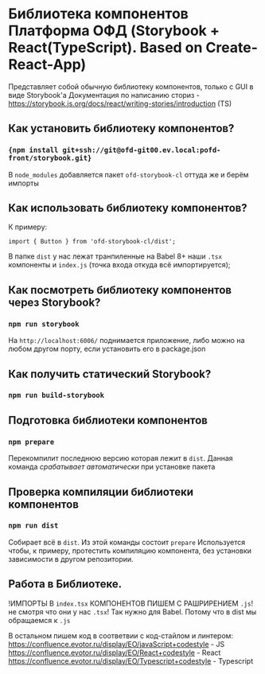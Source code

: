 # Библиотека компонентов Платформа ОФД (Storybook + React(TypeScript). Based on Create-React-App)

Представляет собой обычную библиотеку компонентов, только с GUI в виде Storybook'a
Документация по написанию сториз - https://storybook.js.org/docs/react/writing-stories/introduction (TS)

## Как установить библиотеку компонентов?

### `{npm install git+ssh://git@ofd-git00.ev.local:pofd-front/storybook.git}`

В `node_modules` добавляется пакет `ofd-storybook-cl` оттуда же и берём импорты

## Как использовать библиотеку компонентов?

К примеру:

`import { Button } from 'ofd-storybook-cl/dist';`

В папке `dist` у нас лежат транпиленные на Babel 8+ наши `.tsx` компоненты и `index.js` (точка входа откуда всё импортируется);

## Как посмотреть библиотеку компонентов через Storybook?

### `npm run storybook`

На `http://localhost:6006/` поднимается приложение, либо можно на любом другом порту, если установить его в package.json

## Как получить статический Storybook?

### `npm run build-storybook`

## Подготовка библиотеки компонентов

### `npm prepare`

Перекомпилит последнюю версию которая лежит в `dist`.
Данная команда _срабатывает автоматически_ при установке пакета

## Проверка компиляции библиотеки компонентов

### `npm run dist`

Собирает всё в `dist`.
Из этой команды состоит `prepare`
Используется чтобы, к примеру, протестить компиляцию компонента, без установки зависимости в другом репозитории.

## Работа в Библиотеке.

!ИМПОРТЫ В `index.tsx` КОМПОНЕНТОВ ПИШЕМ С РАШРИРЕНИЕМ `.js`!
не смотря что они у нас `.tsx`! Так нужно для Babel. Потому что в dist мы обращаемся к `.js`

В остальном пишем код в соответвии с код-стайлом и линтером:
https://confluence.evotor.ru/display/EO/javaScript+codestyle - JS
https://confluence.evotor.ru/display/EO/React+codestyle - React
https://confluence.evotor.ru/display/EO/Typescript+codestyle - Typescript
